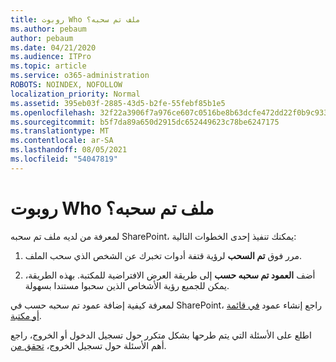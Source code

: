 ```yaml
---
title: روبوت Who ملف تم سحبه؟
ms.author: pebaum
author: pebaum
ms.date: 04/21/2020
ms.audience: ITPro
ms.topic: article
ms.service: o365-administration
ROBOTS: NOINDEX, NOFOLLOW
localization_priority: Normal
ms.assetid: 395eb03f-2885-43d5-b2fe-55febf85b1e5
ms.openlocfilehash: 32f22a3906f7a976ce607c0516be8b63dcfe472dd22f0b9c933e79950ba5e932
ms.sourcegitcommit: b5f7da89a650d2915dc652449623c78be6247175
ms.translationtype: MT
ms.contentlocale: ar-SA
ms.lasthandoff: 08/05/2021
ms.locfileid: "54047819"
---
```

# <a name="who-has-a-file-checked-out"></a>روبوت Who ملف تم سحبه؟

لمعرفة من لديه ملف تم سحبه SharePoint، يمكنك تنفيذ إحدى الخطوات التالية:
  
1. مرر فوق **تم السحب** لرؤية قتفة أدوات تخبرك عن الشخص الذي سحب الملف. 
    
2. أضف **العمود تم سحبه حسب** إلى طريقة العرض الافتراضية للمكتبة. بهذه الطريقة، يمكن للجميع رؤية الأشخاص الذين سحبوا مستندا بسهولة. 
    
لمعرفة كيفية إضافة عمود تم سحبه حسب في SharePoint، راجع إنشاء عمود [في قائمة أو مكتبة](https://go.microsoft.com/fwlink/?linkid=2019591). 
  
اطلع على الأسئلة التي يتم طرحها بشكل متكرر حول تسجيل الدخول أو الخروج، راجع أهم الأسئلة حول تسجيل الخروج، [تحقق من](https://go.microsoft.com/fwlink/?linkid=2018786).
  

